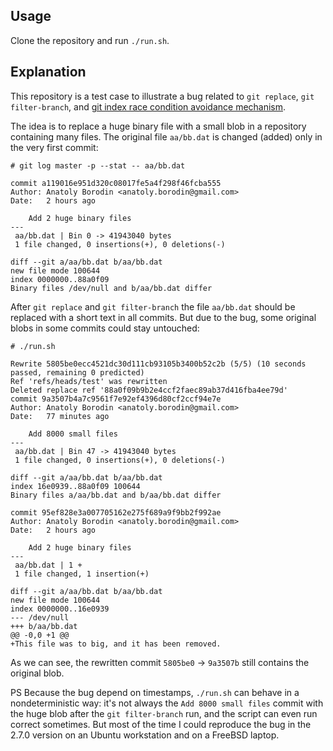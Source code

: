 ## Usage

Clone the repository and run `./run.sh`.

## Explanation

This repository is a test case to illustrate a bug related to `git replace`,
`git filter-branch`, and [git index race condition avoidance
mechanism](https://github.com/git/git/blob/master/Documentation/technical/racy-git.txt).

The idea is to replace a huge binary file with a small blob in a repository
containing many files. The original file `aa/bb.dat` is changed (added) only in
the very first commit:


```
# git log master -p --stat -- aa/bb.dat

commit a119016e951d320c08017fe5a4f298f46fcba555
Author: Anatoly Borodin <anatoly.borodin@gmail.com>
Date:   2 hours ago

    Add 2 huge binary files
---
 aa/bb.dat | Bin 0 -> 41943040 bytes
 1 file changed, 0 insertions(+), 0 deletions(-)

diff --git a/aa/bb.dat b/aa/bb.dat
new file mode 100644
index 0000000..88a0f09
Binary files /dev/null and b/aa/bb.dat differ
```

After `git replace` and `git filter-branch` the file `aa/bb.dat` should be
replaced with a short text in all commits. But due to the bug, some original
blobs in some commits could stay untouched:


```
# ./run.sh

Rewrite 5805be0ecc4521dc30d111cb93105b3400b52c2b (5/5) (10 seconds passed, remaining 0 predicted)
Ref 'refs/heads/test' was rewritten
Deleted replace ref '88a0f09b9b2e4ccf2faec89ab37d416fba4ee79d'
commit 9a3507b4a7c9561f7e92ef4396d80cf2ccf94e7e
Author: Anatoly Borodin <anatoly.borodin@gmail.com>
Date:   77 minutes ago

    Add 8000 small files
---
 aa/bb.dat | Bin 47 -> 41943040 bytes
 1 file changed, 0 insertions(+), 0 deletions(-)

diff --git a/aa/bb.dat b/aa/bb.dat
index 16e0939..88a0f09 100644
Binary files a/aa/bb.dat and b/aa/bb.dat differ

commit 95ef828e3a007705162e275f689a9f9bb2f992ae
Author: Anatoly Borodin <anatoly.borodin@gmail.com>
Date:   2 hours ago

    Add 2 huge binary files
---
 aa/bb.dat | 1 +
 1 file changed, 1 insertion(+)

diff --git a/aa/bb.dat b/aa/bb.dat
new file mode 100644
index 0000000..16e0939
--- /dev/null
+++ b/aa/bb.dat
@@ -0,0 +1 @@
+This file was to big, and it has been removed.
```

As we can see, the rewritten commit `5805be0` -> `9a3507b` still contains the
original blob.

PS Because the bug depend on timestamps, `./run.sh` can behave in a
nondeterministic way: it's not always the `Add 8000 small files` commit with
the huge blob after the `git filter-branch` run, and the script can even run
correct sometimes. But most of the time I could reproduce the bug in the 2.7.0
version on an Ubuntu workstation and on a FreeBSD laptop.
